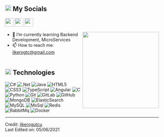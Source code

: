 
<h2><img src="https://media.giphy.com/media/2Wg89Ea84IMmkxMngo/giphy.gif" height="20"> My Socials</h2>
<p>
  <a href="mailto:ilkerogtc@gmail.com" target="_blank"><img height="28" src = "https://img.shields.io/badge/gmail-c14438?&style=for-the-badge&logo=gmail&logoColor=white"></a>
  <a href="https://www.linkedin.com/in/ilker-ogutcu/" target="_blank"> <img height="28" src = "https://img.shields.io/badge/-LinkedIn-0e76a8?style=for-the-badge&logo=Linkedin&logoColor=white"></a>
  <a href="https://twitter.com/ilkerogtc" target="_blank"><img height="28" src = "https://img.shields.io/badge/-Twitter-00acee?style=for-the-badge&logo=Twitter&logoColor=white"></a>

</p>

<img align ="right" src = "https://pbs.twimg.com/profile_images/1278344911847223297/k1ginRMI_400x400.jpg" width="250" height="250">

- 🌱 I’m currently learning Backend Development, MicroServices
- 📫 How to reach me: ilkerogtc@gmail.com
<br></br>

<h2><img src="https://media.giphy.com/media/VdoIFLsMIlwzfKD520/giphy.gif" height="20"> Technologies</h2>                                                                                                                       

<p>
 <img alt="C#" src="https://img.shields.io/badge/c%23-%23239120.svg?style=for-the-badge&logo=c-sharp&logoColor=white"/>
<img alt=".Net" src="https://img.shields.io/badge/.NET-5C2D91?style=for-the-badge&logo=dot-net&logoColor=white"/>
<img alt="Java" src="https://img.shields.io/badge/java-%23ED8B00.svg?style=for-the-badge&logo=java&logoColor=white"/>
<img alt="HTML5" src="https://img.shields.io/badge/html5-%23E34F26.svg?style=for-the-badge&logo=html5&logoColor=white"/>
<img alt="CSS3" src="https://img.shields.io/badge/css3-%231572B6.svg?style=for-the-badge&logo=css3&logoColor=white"/>
<img alt="TypeScript" src="https://img.shields.io/badge/typescript-%23007ACC.svg?style=for-the-badge&logo=typescript&logoColor=white"/>
<img alt="Angular" src="https://img.shields.io/badge/angular-%23DD0031.svg?style=for-the-badge&logo=angular&logoColor=white"/>
<img alt="C" src="https://img.shields.io/badge/c-%2300599C.svg?style=for-the-badge&logo=c&logoColor=white"/>
<img alt="Python" src="https://img.shields.io/badge/python-%2314354C.svg?style=for-the-badge&logo=python&logoColor=white"/>
<img alt="Git" src="https://img.shields.io/badge/git-%23F05033.svg?style=for-the-badge&logo=git&logoColor=white"/>
<img alt="GitLab" src="https://img.shields.io/badge/gitlab-%23181717.svg?style=for-the-badge&logo=gitlab&logoColor=white"/>
<img alt="GitHub" src="https://img.shields.io/badge/github-%23121011.svg?style=for-the-badge&logo=github&logoColor=white"/>
<img alt="MongoDB" src ="https://img.shields.io/badge/MongoDB-%234ea94b.svg?style=for-the-badge&logo=mongodb&logoColor=white"/>
<img alt="ElasticSearch" src="https://img.shields.io/badge/-ElasticSearch-005571?style=for-the-badge&logo=elasticsearch"/>
<img alt="MySQL" src="https://img.shields.io/badge/mysql-%2300f.svg?style=for-the-badge&logo=mysql&logoColor=white"/>
<img alt="MsSql" src="https://img.shields.io/badge/Microsoft%20SQL%20Server-CC2927?style=for-the-badge&logo=microsoft%20sql%20server&logoColor=white"/>
<img alt="Redis" src="https://img.shields.io/badge/redis-%23DD0031.svg?style=for-the-badge&logo=redis&logoColor=white"/>
<img alt="RabbitMq" src="https://img.shields.io/badge/rabbitmq-%23FF6600.svg?&style=for-the-badge&logo=rabbitmq&logoColor=white"/>
<img alt="Docker" src="https://img.shields.io/badge/docker-%230db7ed.svg?style=for-the-badge&logo=docker&logoColor=white"/>
</p>

------
Credit: [ilkerogutcu](https://github.com/ilkerogutcu)             
Last Edited on: 05/06/2021
